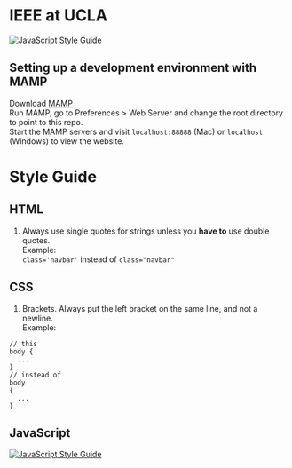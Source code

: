 # IEEE at UCLA
[![JavaScript Style Guide](https://img.shields.io/badge/code_style-standard-brightgreen.svg)](https://standardjs.com)

## Setting up a development environment with MAMP
Download [MAMP](https://www.mamp.info/en/)  
Run MAMP, go to Preferences > Web Server and change the root directory
to point to this repo.  
Start the MAMP servers and visit `localhost:88888` (Mac) or
`localhost` (Windows) to view the website.

# Style Guide

## HTML

1. Always use single quotes for strings unless you **have to** use double quotes.  
Example:  
`class='navbar'` instead of `class="navbar"`


## CSS

1. Brackets. Always put the left bracket on the same line, and not a
newline.  
Example:
```
// this
body {
  ...
}  
// instead of
body
{
  ...
}
```

## JavaScript
[![JavaScript Style Guide](https://cdn.rawgit.com/standard/standard/master/badge.svg)](https://github.com/standard/standard)
